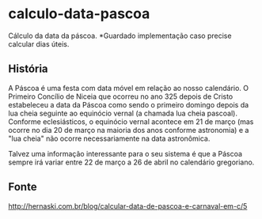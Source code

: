 # calculo-data-pascoa
Cálculo da data da páscoa.
*Guardado implementação caso precise calcular dias úteis.

## História
A Páscoa é uma festa com data móvel em relação ao nosso calendário. O Primeiro Concílio de Niceia que ocorreu no ano 325 depois de Cristo estabeleceu a data da Páscoa como sendo o primeiro domingo depois da lua cheia seguinte ao equinócio vernal (a chamada lua cheia pascoal). Conforme eclesiásticos, o equinócio vernal acontece em 21 de março (mas ocorre no dia 20 de março na maioria dos anos conforme astronomia) e a "lua cheia" não ocorre necessariamente na data astronômica.

Talvez uma informação interessante para o seu sistema é que a Páscoa sempre irá variar entre 22 de março a 26 de abril no calendário gregoriano.

## Fonte
http://hernaski.com.br/blog/calcular-data-de-pascoa-e-carnaval-em-c/5

